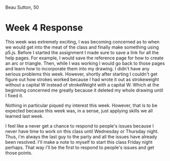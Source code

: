Beau Sutton, 50

# Week 4 Response

This week was extremely exciting, I was becoming concerned as to when we would get into the meat of the class and finally make something using p5.js. Before I started the assignment I made sure to save a link for all the help pages. For example, I would save the reference page for how to create an arc or triangle. Then, while I was working I would go back to those pages and learn how to incorporate them into my drawing. I didn't have any serious problems this week. However, shortly after starting I couldn't get figure out how strokes worked because I had wrote it out as strokeweight without a capital W instead of strokeWeight with a capital W. Which at the beginning concerned me greatly because it deleted my whole drawing until I fixed it.

Nothing in particular piqued my interest this week. However, that is to be expected because this week was, in a sense, just applying skills we all learned last week.

I feel like a never get a chance to respond to people's issues because I never have time to work on this class until Wednesday or Thursday night. Thus, i'm always the last guy to the party and all the issues have already been resolved. I'll make a note to myself to start this class Friday night perhaps. That way i'll be the first to respond to people's issues and get those points.
